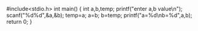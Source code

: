 #include<stdio.h>
int main()
{
    int a,b,temp;
    printf("enter a,b value\n");
    scanf("%d%d",&a,&b);
    temp=a;
    a=b;
    b=temp;
    printf("a=%d\nb=%d",a,b);
    return 0;
}
